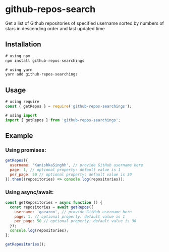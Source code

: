 # github-repos-search

Get a list of Github repositories of specified username sorted by numbers of stars in descending order and last updated time

## Installation

```js
# using npm
npm install github-repos-searchings

# using yarn
yarn add github-repos-searchings
```

## Usage

```js
# using require
const { getRepos } = require('github-repos-searchings');

# using import
import { getRepos } from 'github-repos-searchings';
```

## Example

### Using promises:

```js
getRepos({
  username: 'KanishkaSinghh', // provide GitHub username here
  page: 1, // optional property: default value is 1
  per_page: 50 // optional property: default value is 30
}).then((repositories) => console.log(repositories));
```

### Using async/await:

```js
const getRepositories = async function () {
  const repositories = await getRepos({
    username: 'gaearon', // provide GitHub username here
    page: 1, // optional property: default value is 1
    per_page: 50 // optional property: default value is 30
  });
  console.log(repositories);
};

getRepositories();
```
